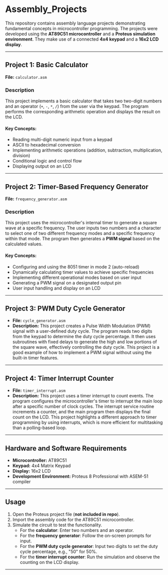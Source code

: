 # Assembly_Projects

This repository contains assembly language projects demonstrating fundamental concepts in microcontroller programming. The projects were developed using the **AT89C51 microcontroller** and a **Proteus simulation environment**. They make use of a connected **4x4 keypad** and a **16x2 LCD display**.

---

## Project 1: Basic Calculator
**File:** `calculator.asm`

### Description
This project implements a basic calculator that takes two two-digit numbers and an operator (`+`, `-`, `*`, `/`) from the user via the keypad. The program performs the corresponding arithmetic operation and displays the result on the LCD.

#### Key Concepts:
- Reading multi-digit numeric input from a keypad
- ASCII to hexadecimal conversion
- Implementing arithmetic operations (addition, subtraction, multiplication, division)
- Conditional logic and control flow
- Displaying output on an LCD

---

## Project 2: Timer-Based Frequency Generator
**File:** `frequency_generator.asm`

### Description
This project uses the microcontroller's internal timer to generate a square wave at a specific frequency. The user inputs two numbers and a character to select one of two different frequency modes and a specific frequency within that mode. The program then generates a **PWM signal** based on the calculated values.

#### Key Concepts:
- Configuring and using the 8051 timer in mode 2 (auto-reload)
- Dynamically calculating timer values to achieve specific frequencies
- Implementing different operational modes based on user input
- Generating a PWM signal on a designated output pin
- User input handling and display on an LCD

---

## Project 3: PWM Duty Cycle Generator

* **File:** `cycle_generator.asm`  
* **Description:** This project creates a Pulse Width Modulation (PWM) signal with a user-defined duty cycle. The program reads two digits from the keypad to determine the duty cycle percentage. It then uses subroutines with fixed delays to generate the high and low portions of the square wave, effectively controlling the duty cycle. This project is a good example of how to implement a PWM signal without using the built-in timer features.

---

## Project 4: Timer Interrupt Counter

* **File:** `timer_interrupt.asm`  
* **Description:** This project uses a timer interrupt to count events. The program configures the microcontroller's timer to interrupt the main loop after a specific number of clock cycles. The interrupt service routine increments a counter, and the main program then displays the final count on the LCD. This project highlights a different approach to timer programming by using interrupts, which is more efficient for multitasking than a polling-based loop.

---

## Hardware and Software Requirements
- **Microcontroller:** AT89C51  
- **Keypad:** 4x4 Matrix Keypad  
- **Display:** 16x2 LCD  
- **Development Environment:** Proteus 8 Professional with ASEM-51 compiler

---

## Usage
1. Open the Proteus project file (**not included in repo**).
2. Import the assembly code for the AT89C51 microcontroller.
3. Simulate the circuit to test the functionality.
   - For the **calculator**: Enter two numbers and an operator.
   - For the **frequency generator**: Follow the on-screen prompts for input.
   - For the **PWM duty cycle generator**: Input two digits to set the duty cycle percentage, e.g., "50" for 50%.
   - For the **timer interrupt counter**: Run the simulation and observe the counting on the LCD display.

---

